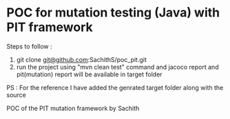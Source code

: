 # POC for mutation testing (Java) with PIT framework 

Steps to follow :

1. git clone git@github.com:SachithS/poc_pit.git
2. run the project using "mvn clean test" command and jacoco report and pit(mutation) report will be available in target folder

PS : For the reference I have added the genrated target folder along with the source

POC of the PIT mutation framework by Sachith
